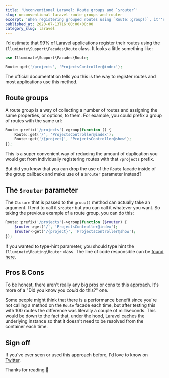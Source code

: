 ```yaml
---
title: 'Unconventional Laravel: Route groups and `$router`'
slug: unconventional-laravel-route-groups-and-router
excerpt: 'When registering grouped routes using `Route::group()`, it''s normal to register those nested routes using the `Route` facade, but have you ever used the `$router` variable?'
published_at: 2020-07-13T16:00:00+00:00
category_slug: laravel
---
```

I'd estimate that 99% of Laravel applications register their routes using the `Illuminate\Support\Facades\Route` class. It looks a little something like:

```php
use Illuminate\Support\Facades\Route;

Route::get('/projects', 'ProjectsController@index');
```

The official documentation tells you this is the way to register routes and most applications use this method.

## Route groups

A route group is a way of collecting a number of routes and assigning the same properties, or options, to them. For example, you could prefix a group of routes with the same url:

```php
Route::prefix('/projects')->group(function () {
    Route::get('/', 'ProjectsController@index');
    Route::get('/{project}', 'ProjectsController@show');
});
```

This is a super convenient way of reducing the amount of duplication you would get from individually registering routes with that `/projects` prefix.

But did you know that you can drop the use of the `Route` facade inside of the group callback and make use of a `$router` parameter instead?

## The `$router` parameter

The `Closure` that is passed to the `group()` method can actually take an argument. I tend to call it `$router` but you can call it whatever you want. So taking the previous example of a route group, you can do this:

```php
Route::prefix('/projects')->group(function ($router) {
    $router->get('/', 'ProjectsController@index');
    $router->get('/{project}', 'ProjectsController@show');
});
```

If you wanted to type-hint parameter, you should type hint the `Illuminate\Routing\Router` class. The line of code responsible can be [found here](https://github.com/illuminate/routing/blob/1206eeb0456e9760e321c64338b9f0e305263628/Router.php#L421).

## Pros & Cons

To be honest, there aren't really any big pros or cons to this approach. It's more of a "Did you know you _could_ do this?" one.

Some people might think that there is a performance benefit since you're not calling a method on the `Route` facade each time, but after testing this with 100 routes the difference was literally a couple of milliseconds. This would be down to the fact that, under the hood, Laravel caches the underlying instance so that it doesn't need to be resolved from the container each time.

## Sign off

If you've ever seen or used this approach before, I'd love to know on [Twitter](https://twitter.com/ryangjchandler). 

Thanks for reading 👋